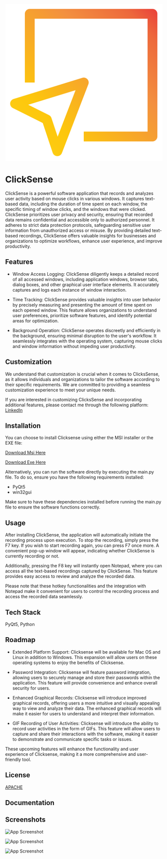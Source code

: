 
![Logo](img/logo.png)


# ClickSense

ClickSense is a powerful software application that records and analyzes user activity based on mouse clicks in various windows. It captures text-based data, including the duration of time spent on each window, the specific timing of window clicks, and the windows that were clicked. ClickSense prioritizes user privacy and security, ensuring that recorded data remains confidential and accessible only to authorized personnel. It adheres to strict data protection protocols, safeguarding sensitive user information from unauthorized access or misuse. By providing detailed text-based recordings, ClickSense offers valuable insights for businesses and organizations to optimize workflows, enhance user experience, and improve productivity.

## Features

- Window Access Logging: ClickSense diligently keeps a detailed record of all accessed windows, including application windows, browser tabs, dialog boxes, and other graphical user interface elements. It accurately captures and logs each instance of window interaction.

- Time Tracking: ClickSense provides valuable insights into user behavior by precisely measuring and presenting the amount of time spent on each opened window. This feature allows organizations to understand user preferences, prioritize software features, and identify potential areas for optimization.

- Background Operation: ClickSense operates discreetly and efficiently in the background, ensuring minimal disruption to the user's workflow. It seamlessly integrates with the operating system, capturing mouse clicks and window information without impeding user productivity.

## Customization
We understand that customization is crucial when it comes to ClicksSense, as it allows individuals and organizations to tailor the software according to their specific requirements. We are committed to providing a seamless customization experience to meet your unique needs.

If you are interested in customizing ClicksSense and incorporating additional features, please contact me through the following platform:
[LinkedIn](https://www.linkedin.com/in/jonadab-emeribe-35914b162/)


## Installation

You can choose to install Clicksense using either the MSI installer or the EXE file:

  [Download Msi Here]()

  [Download Exe Here]()

Alternatively, you can run the software directly by executing the main.py file. To do so, ensure you have the following requirements installed:

* PyQt5
* win32gui

Make sure to have these dependencies installed before running the main.py file to ensure the software functions correctly.



## Usage
After installing ClickSense, the application will automatically initiate the recording process upon execution. To stop the recording, simply press the F7 key. If you wish to start recording again, you can press F7 once more. A convenient pop-up window will appear, indicating whether ClickSense is currently recording or not.

Additionally, pressing the F8 key will instantly open Notepad, where you can access all the text-based recordings captured by ClickSense. This feature provides easy access to review and analyze the recorded data.

Please note that these hotkey functionalities and the integration with Notepad make it convenient for users to control the recording process and access the recorded data seamlessly.


    
## Tech Stack

PyQt5, Python


## Roadmap



- Extended Platform Support: Clicksense will be available for Mac OS and Linux in addition to Windows. This expansion will allow users on these operating systems to enjoy the benefits of Clicksense.

- Password Integration: Clicksense will feature password integration, allowing users to securely manage and store their passwords within the application. This feature will provide convenience and enhance overall security for users.

- Enhanced Graphical Records: Clicksense will introduce improved graphical records, offering users a more intuitive and visually appealing way to view and analyze their data. The enhanced graphical records will make it easier for users to understand and interpret their information.

- GIF Recording of User Activities: Clicksense will introduce the ability to record user activities in the form of GIFs. This feature will allow users to capture and share their interactions with the software, making it easier to demonstrate and communicate specific tasks or issues.

These upcoming features will enhance the functionality and user experience of Clicksense, making it a more comprehensive and user-friendly tool.


## License

[APACHE](Licence)


## Documentation


## Screenshots

![App Screenshot](Img/1.png)

![App Screenshot](Img/2.png)

![App Screenshot](Img/3.png)